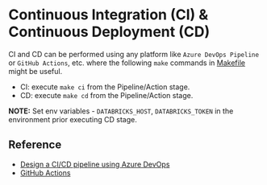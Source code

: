 # Continuous Integration (CI) & Continuous Deployment (CD)

CI and CD can be performed using any platform like `Azure DevOps Pipeline` or `GitHub Actions`, etc. where the following `make` commands in [Makefile](../../Makefile) might be useful.

- CI: execute `make ci` from the Pipeline/Action stage.
- CD: execute `make cd` from the Pipeline/Action stage.

**NOTE:** Set env variables - `DATABRICKS_HOST`, `DATABRICKS_TOKEN` in the environment prior executing CD stage.

## Reference

- [Design a CI/CD pipeline using Azure DevOps](https://docs.microsoft.com/en-us/azure/architecture/example-scenario/apps/devops-dotnet-webapp)
- [GitHub Actions](https://docs.github.com/en/actions)